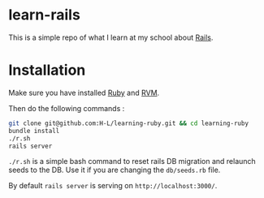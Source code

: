 # learn-rails

This is a simple repo of what I learn at my school about [Rails](http://rubyonrails.org/).

# Installation

Make sure you have installed [Ruby](https://www.ruby-lang.org/fr/) and [RVM](https://rvm.io/).

Then do the following commands :

``` bash
git clone git@github.com:H-L/learning-ruby.git && cd learning-ruby
bundle install
./r.sh
rails server
```

`./r.sh` is a simple bash command to reset rails DB migration and relaunch seeds to the DB. Use it if you are changing the `db/seeds.rb` file.

By default `rails server` is serving on `http://localhost:3000/`.
